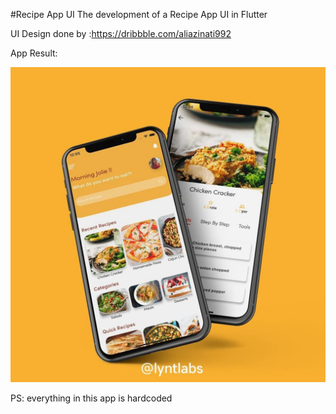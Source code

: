 #Recipe App UI
The development of a Recipe App UI in Flutter 


UI Design done by :https://dribbble.com/aliazinati992

App Result:

![](https://github.com/aimensahnoun/RecipeApp/blob/master/screenshot.jpg?raw=true)


PS: everything in this app is hardcoded
